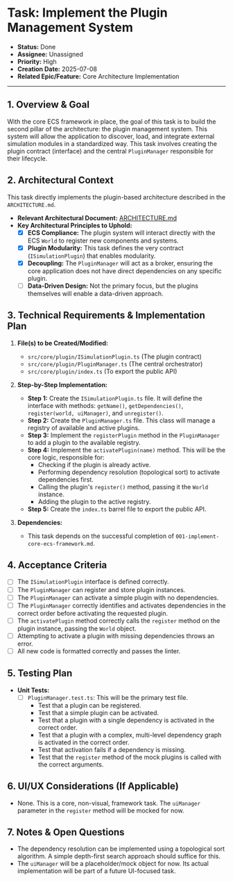 # Task: Implement the Plugin Management System

- **Status:** Done
- **Assignee:** Unassigned
- **Priority:** High
- **Creation Date:** 2025-07-08
- **Related Epic/Feature:** Core Architecture Implementation

---

## 1. Overview & Goal

With the core ECS framework in place, the goal of this task is to build the second pillar of the architecture: the plugin management system. This system will allow the application to discover, load, and integrate external simulation modules in a standardized way. This task involves creating the plugin contract (interface) and the central `PluginManager` responsible for their lifecycle.

## 2. Architectural Context

This task directly implements the plugin-based architecture described in the `ARCHITECTURE.md`.

- **Relevant Architectural Document:** [ARCHITECTURE.md](./../architecture/ARCHITECTURE.md)
- **Key Architectural Principles to Uphold:**
  - [X] **ECS Compliance:** The plugin system will interact directly with the ECS `World` to register new components and systems.
  - [X] **Plugin Modularity:** This task defines the very contract (`ISimulationPlugin`) that enables modularity.
  - [X] **Decoupling:** The `PluginManager` will act as a broker, ensuring the core application does not have direct dependencies on any specific plugin.
  - [ ] **Data-Driven Design:** Not the primary focus, but the plugins themselves will enable a data-driven approach.

## 3. Technical Requirements & Implementation Plan

1.  **File(s) to be Created/Modified:**
    - `src/core/plugin/ISimulationPlugin.ts` (The plugin contract)
    - `src/core/plugin/PluginManager.ts` (The central orchestrator)
    - `src/core/plugin/index.ts` (To export the public API)

2.  **Step-by-Step Implementation:**
    - **Step 1:** Create the `ISimulationPlugin.ts` file. It will define the interface with methods: `getName()`, `getDependencies()`, `register(world, uiManager)`, and `unregister()`.
    - **Step 2:** Create the `PluginManager.ts` file. This class will manage a registry of available and active plugins.
    - **Step 3:** Implement the `registerPlugin` method in the `PluginManager` to add a plugin to the available registry.
    - **Step 4:** Implement the `activatePlugin(name)` method. This will be the core logic, responsible for:
        - Checking if the plugin is already active.
        - Performing dependency resolution (topological sort) to activate dependencies first.
        - Calling the plugin's `register()` method, passing it the `World` instance.
        - Adding the plugin to the active registry.
    - **Step 5:** Create the `index.ts` barrel file to export the public API.

3.  **Dependencies:**
    - This task depends on the successful completion of `001-implement-core-ecs-framework.md`.

## 4. Acceptance Criteria

- [ ] The `ISimulationPlugin` interface is defined correctly.
- [ ] The `PluginManager` can register and store plugin instances.
- [ ] The `PluginManager` can activate a simple plugin with no dependencies.
- [ ] The `PluginManager` correctly identifies and activates dependencies in the correct order before activating the requested plugin.
- [ ] The `activatePlugin` method correctly calls the `register` method on the plugin instance, passing the `World` object.
- [ ] Attempting to activate a plugin with missing dependencies throws an error.
- [ ] All new code is formatted correctly and passes the linter.

## 5. Testing Plan

- **Unit Tests:**
  - [ ] `PluginManager.test.ts`: This will be the primary test file.
    - Test that a plugin can be registered.
    - Test that a simple plugin can be activated.
    - Test that a plugin with a single dependency is activated in the correct order.
    - Test that a plugin with a complex, multi-level dependency graph is activated in the correct order.
    - Test that activation fails if a dependency is missing.
    - Test that the `register` method of the mock plugins is called with the correct arguments.

## 6. UI/UX Considerations (If Applicable)

- None. This is a core, non-visual, framework task. The `uiManager` parameter in the `register` method will be mocked for now.

## 7. Notes & Open Questions

- The dependency resolution can be implemented using a topological sort algorithm. A simple depth-first search approach should suffice for this.
- The `uiManager` will be a placeholder/mock object for now. Its actual implementation will be part of a future UI-focused task.
